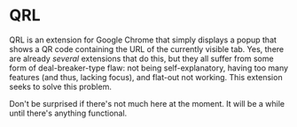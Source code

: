 # QRL

QRL is an extension for Google Chrome that simply displays a popup that shows a QR code containing the URL of the currently visible tab. Yes, there are already *several* extensions that do this, but they all suffer from some form of deal-breaker-type flaw: not being self-explanatory, having too many features (and thus, lacking focus), and flat-out not working. This extension seeks to solve this problem.

Don't be surprised if there's not much here at the moment. It will be a while until there's anything functional.